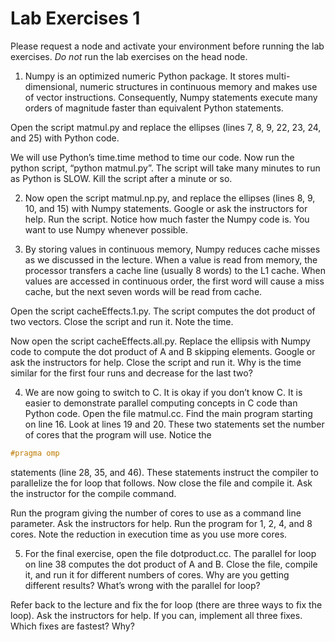# Lab Exercises 1

Please request a node and activate your environment before running the lab exercises. *Do not* run the lab exercises on the head node.

1. Numpy is an optimized numeric Python package.  It stores multi-dimensional, numeric structures in continuous memory and makes use of vector instructions.  Consequently, Numpy statements execute many orders of magnitude faster than equivalent Python statements.

  Open the script matmul.py and replace the ellipses (lines 7, 8, 9,  22, 23, 24, and 25) with Python code.

  We will use Python’s time.time method to time our code.  Now run the python script, “python matmul.py”.  The script will take many minutes to run as Python is SLOW.  Kill the script after a minute or so.

2. Now open the script matmul.np.py, and replace the ellipses (lines 8, 9, 10, and 15) with Numpy statements.  Google or ask the instructors for help.  Run the script.  Notice how much faster the Numpy code is.  You want to use Numpy whenever possible.

3. By storing values in continuous memory, Numpy reduces cache misses as we discussed in the lecture.  When a value is read from memory, the processor transfers a cache line (usually 8 words) to the L1 cache.  When values are accessed in continuous order, the first word will cause a miss cache, but the next seven words will be read from cache.

  Open the script cacheEffects.1.py.  The script computes the dot product of two vectors.  Close the script and run it.  Note the time.

  Now open the script cacheEffects.all.py.  Replace the ellipsis with Numpy code to compute the dot product of A and B skipping elements.  Google or ask the instructors for help.  Close the script and run it.  Why is the time similar for the first four runs and decrease for the last two?

4. We are now going to switch to C.  It is okay if you don’t know C.  It is easier to demonstrate parallel computing concepts in C code than Python code.  Open the file matmul.cc.  Find the main program starting on line 16.  Look at lines 19 and 20.  These two statements set the number of cores that the program will use.  Notice the

  ```C++
  #pragma omp
  ```

  statements (line 28, 35, and 46).  These statements instruct the compiler to parallelize the for loop that follows.  Now close the file and compile it.  Ask the instructor for the compile command.

  Run the program giving the number of cores to use as a command line parameter.  Ask the instructors for help.  Run the program for 1, 2, 4, and 8 cores.  Note the reduction in execution time as you use more cores.

5. For the final exercise, open the file dotproduct.cc.  The parallel for loop on line 38 computes the dot product of A and B.  Close the file, compile it, and run it for different numbers of cores.  Why are you getting different results?  What’s wrong with the parallel for loop?

  Refer back to the lecture and fix the for loop (there are three ways to fix the loop).  Ask the instructors for help.  If you can, implement all three fixes.  Which fixes are fastest?  Why?
